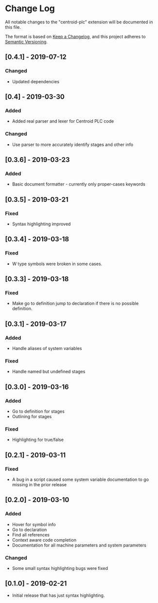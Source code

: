 # Change Log

All notable changes to the "centroid-plc" extension will be documented in this file.

The format is based on [Keep a Changelog](https://keepachangelog.com/en/1.0.0/),
and this project adheres to [Semantic Versioning](https://semver.org/spec/v2.0.0.html).

## [0.4.1] - 2019-07-12

### Changed

- Updated dependencies

## [0.4] - 2019-03-30

### Added

- Added real parser and lexer for Centroid PLC code

### Changed

- Use parser to more accurately identify stages and other info

## [0.3.6] - 2019-03-23

### Added

- Basic document formatter - currently only proper-cases keywords

## [0.3.5] - 2019-03-21

### Fixed

- Syntax highlighting improved

## [0.3.4] - 2019-03-18

### Fixed

- W type symbols were broken in some cases.

## [0.3.3] - 2019-03-18

### Fixed

- Make go to definition jump to declaration if there is no possible definition.

## [0.3.1] - 2019-03-17

### Added

- Handle aliases of system variables

### Fixed

- Handle named but undefined stages

## [0.3.0] - 2019-03-16

### Added

- Go to definition for stages
- Outlining for stages

### Fixed

- Highlighting for true/false

## [0.2.1] - 2019-03-11

### Fixed

- A bug in a script caused some system variable documentation to go missing in the prior release

## [0.2.0] - 2019-03-10

### Added

- Hover for symbol info
- Go to declaration
- Find all references
- Context aware code completion
- Documentation for all machine parameters and system parameters

### Changed

- Some small syntax highlighting bugs were fixed

## [0.1.0] - 2019-02-21

- Initial release that has just syntax highlighting.
